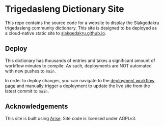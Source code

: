 # Trigedasleng Dictionary Site

This repo contains the source code for a website to display the Slakgedakru trigedasleng community dictionary. This site is designed to be deployed as a cloud-native static site to [slakgedakru.github.io](slakgedakru.github.io).

## Deploy

This dictionary has thousands of entries and takes a significant amount of workflow minutes to compile. As such, deployments are NOT automated with new pushes to `main`.

In order to deploy changes, you can navigate to the [deployment workflow page](https://github.com/slakgedakru/dictionary/actions/workflows/arise-deploy.yml) and manually trigger a deployment to update the live site from the latest commit to `main`.

## Acknowledgements

This site is built using [Arise](https://github.com/spectrasecure/arise). Site code is licensed under AGPLv3.
